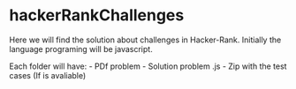 # hackerRankChallenges
Here we will find the solution about challenges in Hacker-Rank.
Initially the language programing will be javascript.

Each folder will have:
	- PDf problem
	- Solution problem .js
	- Zip with the test cases (If is avaliable)
